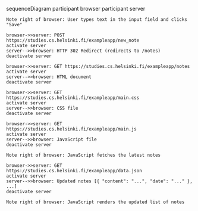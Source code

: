 sequenceDiagram
    participant browser
    participant server

    Note right of browser: User types text in the input field and clicks "Save"

    browser->>server: POST https://studies.cs.helsinki.fi/exampleapp/new_note
    activate server
    server-->>browser: HTTP 302 Redirect (redirects to /notes)
    deactivate server

    browser->>server: GET https://studies.cs.helsinki.fi/exampleapp/notes
    activate server
    server-->>browser: HTML document
    deactivate server

    browser->>server: GET https://studies.cs.helsinki.fi/exampleapp/main.css
    activate server
    server-->>browser: CSS file
    deactivate server

    browser->>server: GET https://studies.cs.helsinki.fi/exampleapp/main.js
    activate server
    server-->>browser: JavaScript file
    deactivate server

    Note right of browser: JavaScript fetches the latest notes

    browser->>server: GET https://studies.cs.helsinki.fi/exampleapp/data.json
    activate server
    server-->>browser: Updated notes [{ "content": "...", "date": "..." }, ...]
    deactivate server

    Note right of browser: JavaScript renders the updated list of notes